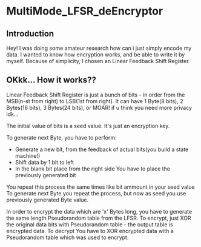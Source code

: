 # MultiMode_LFSR_deEncryptor
## Introduction
Hey! I was doing some amateur research how can i just simply encode my data. I wanted to know how encryption works, and be able to write it by myself.
Because of simplicity, I chosen an Linear Feedback Shift Register.

## OKkk... How it works??

Linear Feedback Shift Register is just a bunch of bits - in order from the MSB(n-st from right) to LSB(1st from right). It can have 1 Byte(8 bits), 2 Bytes(16 bits), 3 Bytes(24 bits), or MOAR! if u think you need more privacy idk...

The initial value of bits is a seed value. It's just an encryption key.

To generate next Byte, you have to perform:

* Generate a new bit, from the feedback of actual bits(you build a state machine!)
* Shift data by 1 bit to left
* In the blank bit place from the right side You have to place the previously generated bit

You repeat this process the same times like bit ammount in your seed value
To generate next Byte you repeat the process, but now as seed you use previously generated Byte value.

In order to encrypt the data which are 'x' Bytes long, you have to generate the same length Pseudorandom table from the LFSR.
To encrypt, just XOR the original data bits with Pseudorandom table - the output table is encrypted data. To decrypt You have to XOR encrypted data with a Pseudorandom table which was used to encrypt.





